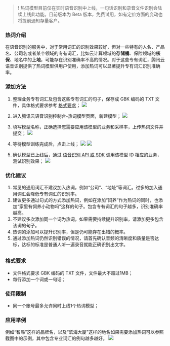 >! 热词模型目前仅在实时语音识别中上线，一句话识别和录音文件识别会陆续上线此功能。目前版本为 Beta 版本，免费试用，如有定价方面的变动也将提前通知存量客户。

### 热词介绍
在语音识别的服务中，对于常用词汇的识别效果较好，但对一些特有的人名、产品名、公司名或者某个领域的专有词汇，比如云计算领域的**存储桶**、保险领域的**核保**、地名中的**上地**，可能存在识别准确率不高的情况。对于这些专有词汇，腾讯云语音识别提供了热词模型供用户使用，添加热词可以显著提升专有词汇识别准确率。

### 添加方法

1. 整理业务专有词汇及包含这些专有词汇的句子，保存成 GBK 编码的 TXT 文件，具体格式要求参考 [格式要求](#format)；
![](https://main.qcloudimg.com/raw/2530c528f5441cabbc3c4a0840c013bf/2019101401.png)

2. 进入腾讯云语音识别控制台-热词模型页面，新建模型；
![](https://main.qcloudimg.com/raw/ee19469d35d75a28e618957660fe917f/2019101402.png)

3. 填写模型名称，正确选择您需要应用该模型的业务和采样率，上传热词文件并提交；
![](https://main.qcloudimg.com/raw/32d4dcac27bd9610f05944edc88e25a1/2019101403.png)

4. 等待模型训练完成后，点击上线；
![](https://main.qcloudimg.com/raw/6926a76e0dfe556e9d8b8c912c9464f6/2019101404.png)
![](https://main.qcloudimg.com/raw/4729081f673be6576bac784a9e9e95e4/2019101405.png)

5. 确认模型已上线后，通过 [语音识别 API 或 SDK](https://cloud.tencent.com/product/asr/developer) 调用该模型 ID 相应的业务，测试识别效果；
![](https://main.qcloudimg.com/raw/cdc9338ea88109d6f1251a866d67de02/2019101406.png)

### 优化建议
1. 常见的通用词汇不建议加入热词，例如“公司”、“地址”等词汇。过多的加入通用词汇会降低专有词汇的识别率。
2. 建议更多通过句式的方式添加热词，例如在添加“饲养”作为热词的同时，也添加“家里有饲养小动物吗”这样的句子。包含专有词汇的句子越多，识别准确率越高。
3. 不建议多次添加同一个词为热词，如果需要持续提升识别率，请添加更多包含该词的句子。
4. 热词的添加可以提升识别率，但是仍可能存在出错的概率。
5. 通过添加热词仍然识别错误的情况，请首先确认音频的清晰度和质量是否达标，达标的标准是普通人听一遍录音就能正确识别出文字。

## <span id="format"></span>
### 格式要求
- 文件格式要求 GBK 编码的 TXT 文件，文件最大不超过1MB；
- 每行添加一个词或一句话；

### 使用限制
- 同一个账号最多允许同时上线1个热词模型；

### 应用举例

例如“智聆”这样的品牌名，以及“滨海大厦”这样的地名如果需要添加热词可以参照截图中的示例，其中包含专业词汇的例句越多越好。
![](https://main.qcloudimg.com/raw/7174039c5bfd54fdad2935ef9eb3ab5a/2019101407.png)
